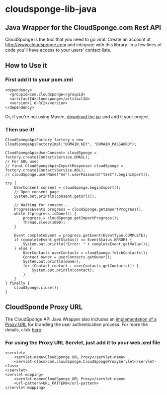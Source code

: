 cloudsponge-lib-java
====================

Java Wrapper for the CloudSponge.com Rest API
---------------------------------------------

CloudSponge is the tool that you need to go viral. Create an account at http://www.cloudsponge.com and integrate with this library. In a few lines of code you'll have access to your users' contact lists.

How to Use it
-------------

### First add it to your pom.xml ###

	<dependency>
	  <groupId>com.cloudsponge</groupId>
	  <artifactId>cloudsponge</artifactId>
	  <version>1.0-RC2</version>
	</dependency>

Or, if you're not using Maven, [download the jar](https://github.com/andrenpaes/cloudsponge-lib-java/downloads) and add it your project.

### Then use it! ###

	CloudSpongeApiFactory factory = new CloudSpongeApiFactoryImpl("DOMAIN_KEY", "DOMAIN_PASSWORD");

	CloudSpongeApi<UserConsent> cloudSponge = factory.create(ContactsService.GMAIL);
	// For AOL use:
	// final CloudSpongeApi<ImportResponse> cloudSponge = factory.create(ContactsService.AOL);
	// cloudSponge.userName("me").userPassword("test").beginImport();

	try {
		UserConsent consent = cloudSponge.beginImport();
		// Open consent page
		System.out.println(consent.getUrl());

		// Waiting for consent...
		ProgressEvents progress = cloudSponge.getImportProgress();
		while (!progress.isDone()) {
			progress = cloudSponge.getImportProgress();
			Thread.sleep(1000);
		}

		Event completeEvent = progress.getEvent(EventType.COMPLETE);
		if (completeEvent.getStatus() == EventStatus.ERROR) {
			System.out.println("Error: " + completeEvent.getValue());
		} else {
			UserContacts userContacts = cloudSponge.fetchContacts();
			Contact owner = userContacts.getOwner();
			System.out.println(owner);
			for (Contact contact : userContacts.getContacts()) {
				System.out.println(contact);
			}
		}
	} finally {
		cloudSponge.close();
	}

CloudSponde Proxy URL
---------------------
The CloudSponge API Java Wrapper also includes an [implementation of a Proxy URL](https://github.com/andrenpaes/cloudsponge-lib-java/blob/master/src/main/java/com/cloudsponge/CloudSpongeProxyServlet.java)
for branding the user authentication process. For more the details, click [here](http://www.cloudsponge.com/developer/branding#proxy-url).

### For using the Proxy URL Servlet, just add it to your web.xml file ###

	<servlet>
		<servlet-name>CloudSponge URL Proxy</servlet-name>
		<servlet-class>com.cloudsponge.CloudSpongeProxyServlet</servlet-class>
	</servlet>
	<servlet-mapping>
		<servlet-name>CloudSponge URL Proxy</servlet-name>
		<url-pattern>URL_PATTERN</url-pattern>
	</servlet-mapping>
